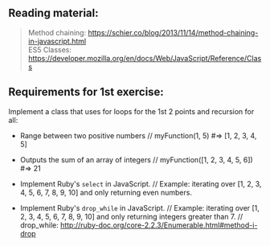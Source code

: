 ## Reading material:
> Method chaining: https://schier.co/blog/2013/11/14/method-chaining-in-javascript.html <br>
> ES5 Classes: https://developer.mozilla.org/en/docs/Web/JavaScript/Reference/Class

## Requirements for 1st exercise:
Implement a class that uses for loops for the 1st 2 points and recursion for all:
*  Range between two positive numbers
// myFunction(1, 5) #=> [1, 2, 3, 4, 5]

* Outputs the sum of an array of integers
// myFunction([1, 2, 3, 4, 5, 6]) #=> 21


* Implement Ruby's `select` in JavaScript.
// Example: iterating over [1, 2, 3, 4, 5, 6, 7, 8, 9, 10] and only returning even numbers.

* Implement Ruby's `drop_while` in JavaScript.
// Example: iterating over [1, 2, 3, 4, 5, 6, 7, 8, 9, 10] and only returning integers greater than 7.
// drop_while: http://ruby-doc.org/core-2.2.3/Enumerable.html#method-i-drop
